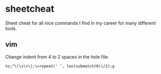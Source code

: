 # sheetcheat
Sheet cheat for all nice commands I find in my career for many different tools.

## vim

Change indent from 4 to 2 spaces in the hole file:

```vim
%s;^\(\s\+\);\=repeat(' ', len(submatch(0))/2);g
```
